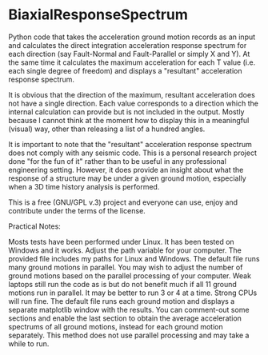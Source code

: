 # BiaxialResponseSpectrum

Python code that takes the acceleration ground motion records as an input and calculates the direct integration acceleration response spectrum for each direction (say Fault-Normal and Fault-Parallel or simply X and Y). At the same time it calculates the maximum acceleration for each T value (i.e. each single degree of freedom) and displays a "resultant" acceleration response spectrum.

It is obvious that the direction of the maximum, resultant acceleration does not have a single direction. Each value corresponds to a direction which the internal calculation can provide but is not included in the output. Mostly because I cannot think at the moment how to display this in a meaningful (visual) way, other than releasing a list of a hundred angles.  

It is important to note that the "resultant" acceleration response spectrum does not comply with any seismic code. This is a personal research project done "for the fun of it" rather than to be useful in any professional engineering setting. However, it does provide an insight about what the response of a structure may be under a given ground motion, especially when a 3D time history analysis is performed. 

This is a free (GNU/GPL v.3) project and everyone can use, enjoy and contribute under the terms of the license. 

Practical Notes: 

Mosts tests have been performed under Linux. 
It has been tested on Windows and it works.
Adjust the path variable for your computer. The provided file includes my paths for Linux and Windows. 
The default file runs many ground motions in parallel. You may wish to adjust the number of ground motions based on the parallel processing of your computer. Weak laptops still run the code as is but do not benefit much if all 11 ground motions run in parallel. It may be better to run 3 or 4 at a time. Strong CPUs will run fine. 
The default file runs each ground motion and displays a separate matplotlib window with the results. You can comment-out some sections and enable the last section to obtain the average acceleration spectrums of all ground motions, instead for each ground motion separately. This method does not use parallel processing and may take a while to run. 
